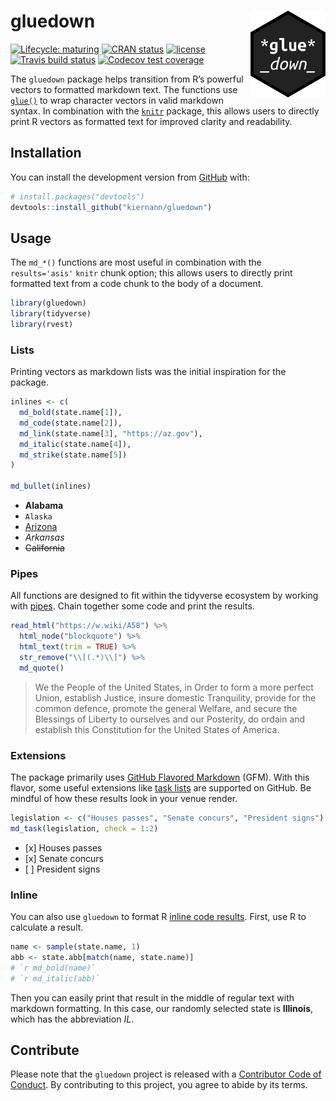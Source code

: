 
<!-- README.md is generated from README.Rmd. Please edit that file -->

# gluedown <img src="man/figures/logo.png" align="right" width="120" />

<!-- badges: start -->

[![Lifecycle:
maturing](https://img.shields.io/badge/lifecycle-maturing-blue.svg)](https://www.tidyverse.org/lifecycle/#maturing)
[![CRAN
status](https://www.r-pkg.org/badges/version/gluedown)](https://CRAN.R-project.org/package=gluedown)
[![license](https://img.shields.io/badge/license-GPL--3-blue.svg)](https://www.gnu.org/licenses/gpl-3.0.en.html)
[![Travis build
status](https://travis-ci.org/kiernann/gluedown.svg?branch=master)](https://travis-ci.org/kiernann/gluedown)
[![Codecov test
coverage](https://codecov.io/gh/kiernann/gluedown/branch/master/graph/badge.svg)](https://codecov.io/gh/kiernann/gluedown?branch=master)

<!-- badges: end -->

The `gluedown` package helps transition from R’s powerful vectors to
formatted markdown text. The functions use
[`glue()`](https://github.com/tidyverse/glue) to wrap character vectors
in valid markdown syntax. In combination with the
[`knitr`](https://github.com/yihui/knitr) package, this allows users to
directly print R vectors as formatted text for improved clarity and
readability.

## Installation

You can install the development version from
[GitHub](https://github.com/) with:

``` r
# install.packages("devtools")
devtools::install_github("kiernann/gluedown")
```

## Usage

The `md_*()` functions are most useful in combination with the
`results='asis'` `knitr` chunk option; this allows users to directly
print formatted text from a code chunk to the body of a document.

``` r
library(gluedown)
library(tidyverse)
library(rvest)
```

### Lists

Printing vectors as markdown lists was the initial inspiration for the
package.

``` r
inlines <- c(
  md_bold(state.name[1]),
  md_code(state.name[2]),
  md_link(state.name[3], "https://az.gov"),
  md_italic(state.name[4]),
  md_strike(state.name[5])
)

md_bullet(inlines)
```

  - **Alabama**
  - `Alaska`
  - [Arizona](https://az.gov)
  - *Arkansas*
  - ~~California~~

### Pipes

All functions are designed to fit within the tidyverse ecosystem by
working with
[pipes](https://magrittr.tidyverse.org/reference/pipe.html). Chain
together some code and print the results.

``` r
read_html("https://w.wiki/A58") %>% 
  html_node("blockquote") %>% 
  html_text(trim = TRUE) %>% 
  str_remove("\\[(.*)\\]") %>% 
  md_quote()
```

> We the People of the United States, in Order to form a more perfect
> Union, establish Justice, insure domestic Tranquility, provide for the
> common defence, promote the general Welfare, and secure the Blessings
> of Liberty to ourselves and our Posterity, do ordain and establish
> this Constitution for the United States of America.

### Extensions

The package primarily uses [GitHub Flavored
Markdown](https://github.github.com/gfm/) (GFM). With this flavor, some
useful extensions like [task
lists](https://help.github.com/en/articles/about-task-lists) are
supported on GitHub. Be mindful of how these results look in your venue
render.

``` r
legislation <- c("Houses passes", "Senate concurs", "President signs")
md_task(legislation, check = 1:2)
```

  - \[x\] Houses passes
  - \[x\] Senate concurs
  - \[ \] President signs

### Inline

You can also use `gluedown` to format R [inline code
results](https://rmarkdown.rstudio.com/lesson-4.html). First, use R to
calculate a result.

``` r
name <- sample(state.name, 1)
abb <- state.abb[match(name, state.name)]
# `r md_bold(name)`
# `r md_italic(abb)`
```

Then you can easily print that result in the middle of regular text with
markdown formatting. In this case, our randomly selected state is
**Illinois**, which has the abbreviation *IL*.

## Contribute

Please note that the `gluedown` project is released with a [Contributor
Code of Conduct](.github/CODE_OF_CONDUCT.md). By contributing to this
project, you agree to abide by its terms.
